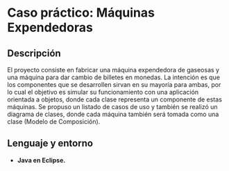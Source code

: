 <h1>Caso práctico: Máquinas Expendedoras</h1>

<h2>Descripción</h2>
El proyecto consiste en fabricar una máquina expendedora de gaseosas y una máquina para dar cambio de billetes en monedas. La intención es que los componentes que se desarrollen sirvan en su mayoría para ambas, por lo cual el objetivo es simular su funcionamiento con una aplicación orientada a objetos, donde cada clase representa un componente de estas máquinas. Se propuso un listado de casos de uso y también se realizó un diagrama de clases, donde cada máquina también será tomada como una clase (Modelo de Composición). 

<h2>Lenguaje y entorno</h2>

- <b>Java en Eclipse.</b> 
